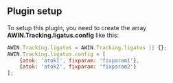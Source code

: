 
## Plugin setup

To setup this plugin, you need to create the array
**AWIN.Tracking.ligatus.config** like this:


``` javascript
AWIN.Tracking.ligatus = AWIN.Tracking.ligatus || {};
AWIN.Tracking.ligatus.config = [
    {atok: 'atok1', fixparam: 'fixparam1'},
    {atok: 'atok2', fixparam: 'fixparam2'}
];
```

